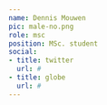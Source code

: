 ```yaml
---
name: Dennis Mouwen
pic: male-no.png
role: msc
position: MSc. student
social:
- title: twitter
  url: #
- title: globe
  url: #
---
```

